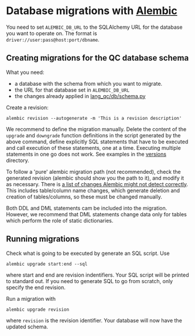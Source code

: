 # Database migrations with [Alembic](https://alembic.sqlalchemy.org/en/latest/)

You need to set `ALEMBIC_DB_URL` to the SQLAlchemy URL for the database you
want to operate on.
The format is `driver://user:pass@host:port/dbname`.

## Creating migrations for the QC database schema

What you need:

- a database with the schema from which you want to migrate.
- the URL for that database set in `ALEMBIC_DB_URL`
- the changes already applied in [lang_qc/db/schema.py](../lang_qc/db/qc_schema.py)

Create a revision:

```alembic revision --autogenerate -m 'This is a revision description'```

We recommend to define the migration manually. Delete the content of the
`upgrade` and `downgrade` function definitions in the script generated by the
above command, define explicitly SQL statements that have to be executed and
call execution of these statements, one at a time. Executing multiple statements
in one go does not work. See examples in the [versions](./versions)
directory.

To follow a 'pure' alembic migration path (not recommended), check the
generated revision (alembic should show you the path to it), and modify it
as necessary. There is [a list of changes Alembic might not detect correctly].
This includes table/column name changes, which generate deletion and creation
of tables/columns, so these must be changed manually.

Both DDL and DML statements cam be included into the  migration. However, we
recommend that DML statements change data only for tables which perform the
role of static dictionaries.

## Running migrations

Check what is going to be executed by generate an SQL script. Use

```alembic upgrade start:end --sql```

where start and end are revision indentifiers. Your SQL script will be printed to
standard out. If you need to generate SQL to go from scratch, only specify the
end revision.

Run a migration with

```alembic upgrade revision```

where `revision` is the revision identifier. Your database will now have the
updated schema.


[a list of changes Alembic might not detect correctly]: https://alembic.sqlalchemy.org/en/latest/autogenerate.html#what-does-autogenerate-detect-and-what-does-it-not-detect
